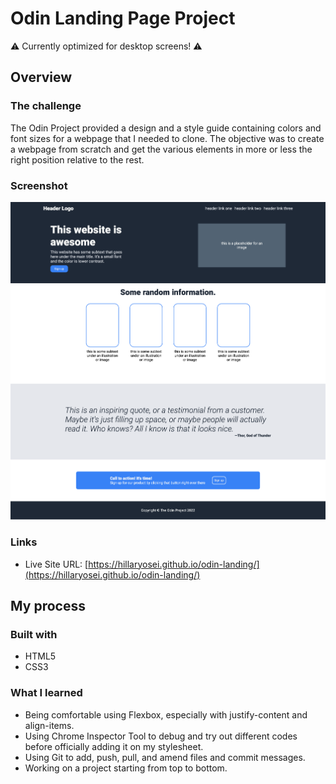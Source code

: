 # Odin Landing Page Project

⚠️ Currently optimized for desktop screens! ⚠️

## Overview

### The challenge

The Odin Project provided a design and a style guide containing colors and font sizes for a webpage that I needed to clone. The objective was to create a webpage from scratch and get the various elements in more or less the right position relative to the rest.

### Screenshot

![Image of landing page](landing-page-screenshot.png)

### Links

- Live Site URL: [https://hillaryosei.github.io/odin-landing/](https://hillaryosei.github.io/odin-landing/)

## My process

### Built with

- HTML5
- CSS3

### What I learned

- Being comfortable using Flexbox, especially with justify-content and align-items.
- Using Chrome Inspector Tool to debug and try out different codes before officially adding it on my stylesheet.
- Using Git to add, push, pull, and amend files and commit messages.
- Working on a project starting from top to bottom.



